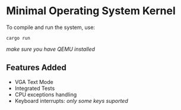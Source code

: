 # Minimal Operating System Kernel

To compile and run the system, use:

    cargo run

*make sure you have QEMU installed*

## Features Added

- VGA Text Mode
- Integrated Tests
- CPU exceptions handling
- Keyboard interrupts: *only some keys suported*